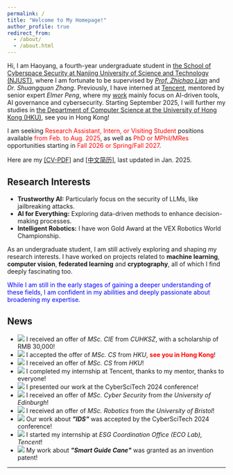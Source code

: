 ```yaml
---
permalink: /
title: "Welcome to My Homepage!"
author_profile: true
redirect_from: 
  - /about/
  - /about.html
---
```


Hi, I am Haoyang, a fourth-year undergraduate student in [the School of Cyberspace Security at Nanjing University of Science and Technology (NJUST)](https://scs.njust.edu.cn/), where I am fortunate to be supervised by [*Prof. Zhichao Lian*](https://gsmis.njust.edu.cn/open/TutorInfo.aspx?dsbh=M3kK3EWHXJc6xzMaFrhOQA==&yxsh=z70ppxVSQAs=&zydm=SwsWR9zpmmw=) and *Dr. Shuangquan Zhang*. Previously, I have interned at [Tencent](https://www.tencent.com/zh-cn/), mentored by senior expert *Elmer Peng*, where my [work](https://alienhhy.github.io/internships/) mainly focus on AI-driven tools, AI governance and cybersecurity. Starting September 2025, I will further my studies in [the Department of Computer Science at the University of Hong Kong (HKU)](https://www.cs.hku.hk/), see you in Hong Kong!

I am seeking <span style="color: red;">Research Assistant, Intern, or Visiting Student</span> positions available <span style="color: red;">from Feb. to Aug. 2025</span>, as well as <span style="color: red;">PhD or MPhil/MRes</span> opportunities starting in <span style="color: red;">Fall 2026 or Spring/Fall 2027</span>.

Here are my <a href="https://ALIENHHY.github.io/_pages/CV_Haoyang_Hu_NJUST.pdf" target="_blank">[CV-PDF]</a> and <a href="https://ALIENHHY.github.io/_pages/胡皓阳中文学术简历.pdf" target="_blank">[中文简历]</a>, last updated in Jan. 2025.

Research Interests
---
* **Trustworthy AI:** Particularly focus on the security of LLMs, like jailbreaking attacks.
* **AI for Everything:** Exploring data-driven methods to enhance decision-making processes.
* **Intelligent Robotics:** I have won Gold Award at the VEX Robotics World Championship.

As an undergraduate student, I am still actively exploring and shaping my research interests. I have worked on projects related to **machine learning**, **computer vision**, **federated learning** and **cryptography**, all of which I find deeply fascinating too.

<span style="color: blue;">While I am still in the early stages of gaining a deeper understanding of these fields, I am confident in my abilities and deeply passionate about broadening my expertise.</span>

News
---
* ![](https://img.shields.io/badge/Jan.%202025-00FF00) I received an offer of *MSc. CIE* from *CUHKSZ*, with a scholarship of RMB 30,000!
* ![](https://img.shields.io/badge/Jan.%202025-00FF00) I accepted the offer of *MSc. CS* from *HKU*, **<span style="color: red;">see you in Hong Kong</span>**!
* ![](https://img.shields.io/badge/Dec.%202024-00FF00) I received an offer of *MSc. CS* from *HKU*!
* ![](https://img.shields.io/badge/Dec.%202024-00FF00) I completed my internship at Tencent, thanks to my mentor, thanks to everyone!
* ![](https://img.shields.io/badge/Nov.%202024-00FF00) I presented our work at the CyberSciTech 2024 conference!
* ![](https://img.shields.io/badge/Oct.%202025-00FF00) I received an offer of *MSc. Cyber Security* from *the University of Edinburgh*!
* ![](https://img.shields.io/badge/Oct.%202025-00FF00) I received an offer of *MSc. Robotics* from *the University of Bristol*!
* ![](https://img.shields.io/badge/Sep.%202024-00FF00) Our work about ***"IDS"*** was accepted by the CyberSciTech 2024 conference!
* ![](https://img.shields.io/badge/Sep.%202024-00FF00) I started my internship at *ESG Coordination Office (ECO Lab), Tencent*!
* ![](https://img.shields.io/badge/Jul.%202024-00FF00) My work about ***"Smart Guide Cane"*** was granted as an invention patent!

---

<script type="text/javascript" id="clustrmaps" src="//clustrmaps.com/map_v2.js?d=6wfR7GC9nCyJQPKiqnKV-XvXiwNpKSA2Zv_onF9ga-g&cl=ffffff&w=a"></script>
